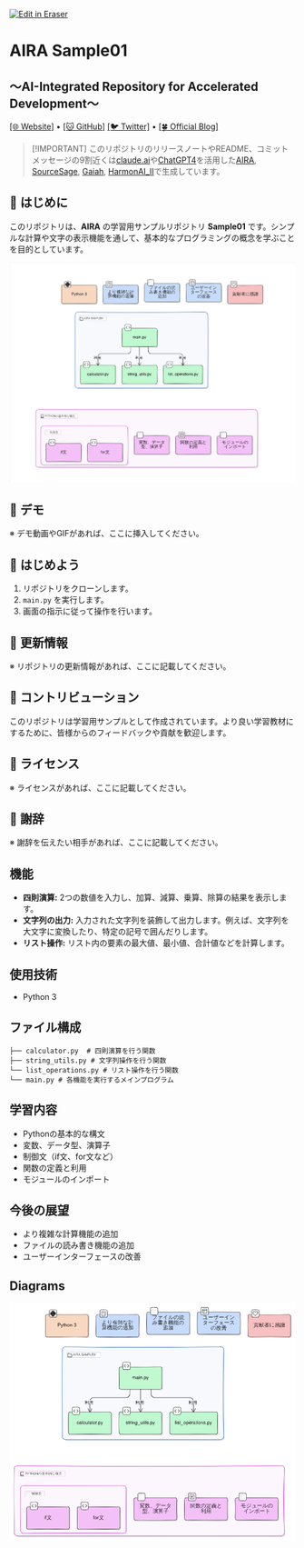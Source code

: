 <p><a target="_blank" href="https://app.eraser.io/workspace/vCjk0j4RZqSSHbIeTNnx" id="edit-in-eraser-github-link"><img alt="Edit in Eraser" src="https://firebasestorage.googleapis.com/v0/b/second-petal-295822.appspot.com/o/images%2Fgithub%2FOpen%20in%20Eraser.svg?alt=media&amp;token=968381c8-a7e7-472a-8ed6-4a6626da5501"></a></p>

  
 # AIRA Sample01
##  ～AI-Integrated Repository for Accelerated Development～ 
               
  [﻿[🌐 Website]](https://hamaruki.com/) • [﻿[🐱 GitHub]](https://github.com/Sunwood-ai-labs) [﻿[🐦 Twitter]](https://x.com/hAru_mAki_ch) • [﻿[🍀 Official Blog]](https://hamaruki.com/)  
>  [!IMPORTANT]
このリポジトリのリリースノートやREADME、コミットメッセージの9割近くは[﻿claude.ai](https://claude.ai/)や[﻿ChatGPT4](https://chatgpt.com/)を活用した[﻿AIRA](https://github.com/Sunwood-ai-labs/AIRA), [﻿SourceSage](https://github.com/Sunwood-ai-labs/SourceSage), [﻿Gaiah](https://github.com/Sunwood-ai-labs/Gaiah), [﻿HarmonAI_II](https://github.com/Sunwood-ai-labs/HarmonAI_II)で生成しています。 

## 🌟 はじめに
このリポジトリは、**AIRA** の学習用サンプルリポジトリ **Sample01** です。シンプルな計算や文字の表示機能を通して、基本的なプログラミングの概念を学ぶことを目的としています。

![Figure 1](/.eraser/vCjk0j4RZqSSHbIeTNnx___c5Tau8QRsuPwbJYRr5wcIDiJUyo1___---figure---2EiBPquHIm27l9ermV948---figure---JJPI1-f9NS2T9fmS9Lfo8g.png "Figure 1")

## 🎥 デモ
※ デモ動画やGIFがあれば、ここに挿入してください。

## 🚀 はじめよう
1. リポジトリをクローンします。
2. `main.py`  を実行します。
3. 画面の指示に従って操作を行います。
## 📝 更新情報
※ リポジトリの更新情報があれば、ここに記載してください。

## 🤝 コントリビューション
このリポジトリは学習用サンプルとして作成されています。より良い学習教材にするために、皆様からのフィードバックや貢献を歓迎します。

## 📄 ライセンス
※ ライセンスがあれば、ここに記載してください。

## 🙏 謝辞
※ 謝辞を伝えたい相手があれば、ここに記載してください。

## 機能
- **四則演算:** 2つの数値を入力し、加算、減算、乗算、除算の結果を表示します。
- **文字列の出力:** 入力された文字列を装飾して出力します。例えば、文字列を大文字に変換したり、特定の記号で囲んだりします。
- **リスト操作:** リスト内の要素の最大値、最小値、合計値などを計算します。
## 使用技術
- Python 3
## ファイル構成
```
├── calculator.py  # 四則演算を行う関数
├── string_utils.py # 文字列操作を行う関数
└── list_operations.py # リスト操作を行う関数
└── main.py # 各機能を実行するメインプログラム
```
## 学習内容
- Pythonの基本的な構文
- 変数、データ型、演算子
- 制御文（if文、for文など）
- 関数の定義と利用
- モジュールのインポート
## 今後の展望
- より複雑な計算機能の追加
- ファイルの読み書き機能の追加
- ユーザーインターフェースの改善



<!-- eraser-additional-content -->
## Diagrams
<!-- eraser-additional-files -->
<a href="/README-flowchart-1.eraserdiagram" data-element-id="ql5XQX_h6ciSHs-WB_ZXZ"><img src="/.eraser/vCjk0j4RZqSSHbIeTNnx___c5Tau8QRsuPwbJYRr5wcIDiJUyo1___---diagram----52edcb632d1d0e4a6ce1dd5913b1daf7.png" alt="" data-element-id="ql5XQX_h6ciSHs-WB_ZXZ" /></a>
<!-- end-eraser-additional-files -->
<!-- end-eraser-additional-content -->
<!--- Eraser file: https://app.eraser.io/workspace/vCjk0j4RZqSSHbIeTNnx --->